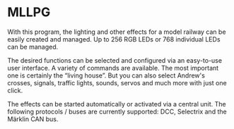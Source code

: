 # MLLPG

With this program, the lighting and other effects for a model railway can be easily created and managed. Up to 256 RGB LEDs or 768 individual LEDs can be managed.

The desired functions can be selected and configured via an easy-to-use user interface. A variety of commands are available. The most important one is certainly the “living house”. But you can also select Andrew's crosses, signals, traffic lights, sounds, servos and much more with just one click.

The effects can be started automatically or activated via a central unit. The following protocols / buses are currently supported: DCC, Selectrix and the Märklin CAN bus.
